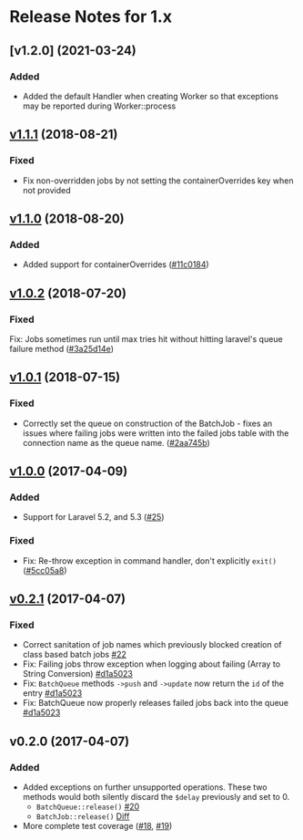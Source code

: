 # Release Notes for 1.x

## [v1.2.0] (2021-03-24)

### Added
* Added the default Handler when creating Worker so that exceptions may be reported during Worker::process

## [v1.1.1] (2018-08-21)

### Fixed
* Fix non-overridden jobs by not setting the containerOverrides key when not provided

## [v1.1.0] (2018-08-20)

### Added
* Added support for containerOverrides ([#11c0184](https://github.com/lukewaite/laravel-queue-aws-batch/pull/30))

## [v1.0.2] (2018-07-20)

### Fixed
Fix: Jobs sometimes run until max tries hit without hitting laravel's queue failure method ([#3a25d14e](https://github.com/lukewaite/laravel-queue-aws-batch/commit/3a25d14e7cb3fb6c8d769d92ce0b93d08961ed3d))

## [v1.0.1] (2018-07-15)

### Fixed
* Correctly set the queue on construction of the BatchJob - fixes an issues where
failing jobs were written into the failed jobs table with the connection name as
the queue name. ([#2aa745b](https://github.com/lukewaite/laravel-queue-aws-batch/pull/29))

## [v1.0.0] (2017-04-09)

### Added
* Support for Laravel 5.2, and 5.3 ([#25](https://github.com/lukewaite/laravel-queue-aws-batch/pull/25))

### Fixed
* Fix: Re-throw exception in command handler, don't explicitly `exit()` ([#5cc05a8](https://github.com/lukewaite/laravel-queue-aws-batch/commit/5cc05a88c497ade72b81916a16384bdb69107bd5))

## [v0.2.1] (2017-04-07)

### Fixed
* Correct sanitation of job names which previously blocked creation of class based batch jobs [#22](https://github.com/lukewaite/laravel-queue-aws-batch/pull/22)
* Fix: Failing jobs throw exception when logging about failing (Array to String Conversion) [#d1a5023](https://github.com/lukewaite/laravel-queue-aws-batch/commit/6118f5bdf18935ce346d9628dcd1670f98d8e238)
* Fix: `BatchQueue` methods `->push` and `->update` now return the `id` of the entry [#d1a5023](https://github.com/lukewaite/laravel-queue-aws-batch/commit/6118f5bdf18935ce346d9628dcd1670f98d8e238)
* Fix: BatchQueue now properly releases failed jobs back into the queue [#d1a5023](https://github.com/lukewaite/laravel-queue-aws-batch/commit/6118f5bdf18935ce346d9628dcd1670f98d8e238)

## v0.2.0 (2017-04-07)

### Added
* Added exceptions on further unsupported operations. These two methods would both silently discard the `$delay` previously and set to 0.
  * `BatchQueue::release()` [#20](https://github.com/lukewaite/laravel-queue-aws-batch/pull/20)
  * `BatchJob::release()` [Diff](https://github.com/lukewaite/laravel-queue-aws-batch/pull/19/files#diff-fb4479932d3da5ac0014681d4beba72cR38)
* More complete test coverage ([#18](https://github.com/lukewaite/laravel-queue-aws-batch/pull/18), [#19](https://github.com/lukewaite/laravel-queue-aws-batch/pull/19))

[Unreleased]: https://github.com/lukewaite/laravel-queue-aws-batch/compare/v1.1.1...HEAD
[v1.1.1]: https://github.com/lukewaite/laravel-queue-aws-batch/compare/v1.1.0...v1.1.1
[v1.1.0]: https://github.com/lukewaite/laravel-queue-aws-batch/compare/v1.0.2...v1.1.0
[v1.0.2]: https://github.com/lukewaite/laravel-queue-aws-batch/compare/v1.0.1...v1.0.2
[v1.0.1]: https://github.com/lukewaite/laravel-queue-aws-batch/compare/v1.0.0...v1.0.1
[v1.0.0]: https://github.com/lukewaite/laravel-queue-aws-batch/compare/v0.2.1...v1.0.0
[v0.2.1]: https://github.com/lukewaite/laravel-queue-aws-batch/compare/v0.2.0...v0.2.1
